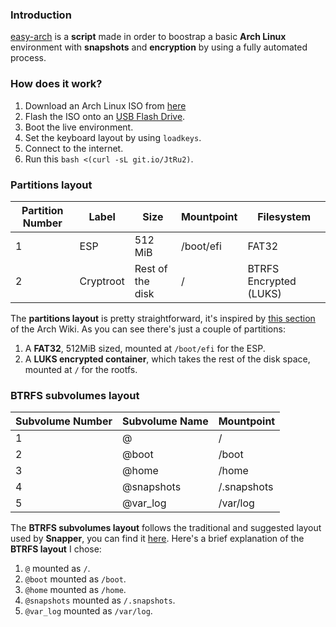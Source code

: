 ### Introduction
[easy-arch](https://github.com/classy-giraffe/easy-arch) is a **script** made in order to boostrap a basic **Arch Linux** environment with **snapshots** and **encryption** by using a fully automated process.

### How does it work?
1. Download an Arch Linux ISO from [here](https://archlinux.org/download/)
2. Flash the ISO onto an [USB Flash Drive](https://wiki.archlinux.org/index.php/USB_flash_installation_medium).
3. Boot the live environment.
4. Set the keyboard layout by using `loadkeys`.
5. Connect to the internet.
6. Run this `bash <(curl -sL git.io/JtRu2)`.

### Partitions layout 

| Partition Number | Label     | Size              | Mountpoint     | Filesystem             |
|------------------|-----------|-------------------|----------------|------------------------|
| 1                | ESP       | 512 MiB           | /boot/efi      | FAT32                  |
| 2                | Cryptroot | Rest of the disk  | /              | BTRFS Encrypted (LUKS) |

The **partitions layout** is pretty straightforward, it's inspired by [this section](https://wiki.archlinux.org/index.php/Dm-crypt/Encrypting_an_entire_system#Btrfs_subvolumes_with_swap) of the Arch Wiki. As you can see there's just a couple of partitions:
1. A **FAT32**, 512MiB sized, mounted at `/boot/efi` for the ESP.
2. A **LUKS encrypted container**, which takes the rest of the disk space, mounted at `/` for the rootfs.

### BTRFS subvolumes layout

| Subvolume Number | Subvolume Name | Mountpoint       |
|------------------|----------------|------------------|
| 1                | @              | /                |
| 2                | @boot          | /boot            |
| 3                | @home          | /home            |
| 4                | @snapshots     | /.snapshots      |
| 5                | @var_log       | /var/log         |

The **BTRFS subvolumes layout** follows the traditional and suggested layout used by **Snapper**, you can find it [here](https://wiki.archlinux.org/index.php/Snapper#Suggested_filesystem_layout). Here's a brief explanation of the **BTRFS layout** I chose:
1. `@` mounted as `/`.
2. `@boot` mounted as `/boot`.
3. `@home` mounted as `/home`.
4. `@snapshots` mounted as `/.snapshots`.
5. `@var_log` mounted as `/var/log`.
